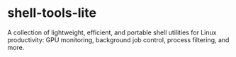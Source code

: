 # shell-tools-lite
A collection of lightweight, efficient, and portable shell utilities for Linux productivity: GPU monitoring, background job control, process filtering, and more.
